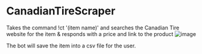 # CanadianTireScraper
Takes the command !ct '(item name)' and searches the Canadian Tire website for the item & responds with a price and link to the product
![image](https://github.com/ammar3443/CanadianTireScraper/assets/124750847/983c27ca-aaaf-4b65-863b-0ca70fa494d5)


The bot will save the item into a csv file for the user.


